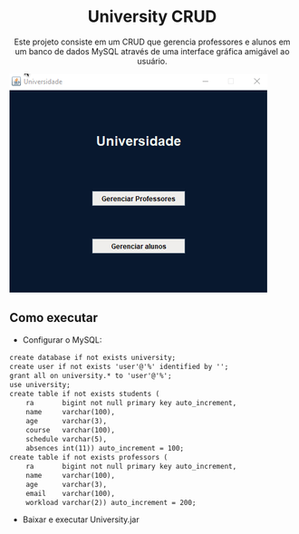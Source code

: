 <h1 align="center">University CRUD</h1>
<p align="center">
Este projeto consiste em um CRUD que gerencia professores e alunos em um banco de dados MySQL através de uma interface gráfica amigável ao usuário.
</p>

![crud de alunos](https://github.com/arthur-cristo-silva/University-CRUD/blob/main/lib/crudAlunos.gif)

## Como executar
- Configurar o MySQL:
```
create database if not exists university;
create user if not exists 'user'@'%' identified by '';
grant all on university.* to 'user'@'%';
use university;
create table if not exists students (
    ra       bigint not null primary key auto_increment,
    name     varchar(100),
    age      varchar(3),
    course   varchar(100),
    schedule varchar(5),
    absences int(11)) auto_increment = 100;
create table if not exists professors (
    ra       bigint not null primary key auto_increment,
    name     varchar(100),
    age      varchar(3),
    email    varchar(100),
    workload varchar(2)) auto_increment = 200;
```
- Baixar e executar University.jar